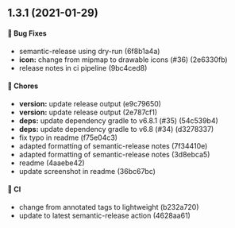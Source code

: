 ## 1.3.1 (2021-01-29)

#### 🐞 Bug Fixes

* semantic-release using dry-run (6f8b1a4a)
* **icon:** change from mipmap to drawable icons (#36) (2e6330fb)
* release notes in ci pipeline (9bc4ced8)

#### 🚧 Chores

* **version:** update release output (e9c79650)
* **version:** update release output (2e787cf1)
* **deps:** update dependency gradle to v6.8.1 (#35) (54c539b4)
* **deps:** update dependency gradle to v6.8 (#34) (d3278337)
* fix typo in readme (f75e04c3)
* adapted formatting of semantic-release notes (7f34410e)
* adapted formatting of semantic-release notes (3d8ebca5)
* readme (4aaebe42)
* update screenshot in readme (36bc67bc)

#### 🔁 CI

* change from annotated tags to lightweight (b232a720)
* update to latest semantic-release action (4628aa61)


